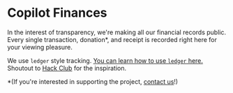 Copilot Finances
================
In the interest of transparency, we're making all our financial records public. Every single transaction, donation\*, and receipt is recorded right here for your viewing pleasure.

We use `ledger` style tracking. [You can learn how to use `ledger` here.](http://ledger-cli.org/3.0/doc/ledger3.html) Shoutout to [Hack Club](http://hackclub.com) for the inspiration.

\*(If you're interested in supporting the project, [contact us](mailto:ankit@copilot.help)!)
